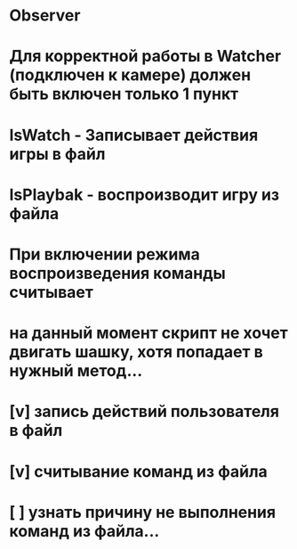 # Observer

# Для корректной работы в Watcher (подключен к камере) должен быть включен только 1 пункт
# IsWatch - Записывает действия игры в файл
# IsPlaybak - воспроизводит игру из файла

# При включении режима воспроизведения команды считывает
# на данный момент скрипт не хочет двигать шашку, хотя попадает в нужный метод...

# [v] запись действий пользователя в файл
# [v] считывание команд из файла

# [ ] узнать причину не выполнения команд из файла...
